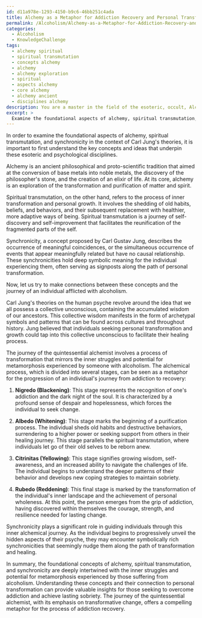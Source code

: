 ```yaml
---
id: d11a978e-1293-4150-b9c6-46bb251c4ada
title: Alchemy as a Metaphor for Addiction Recovery and Personal Transformation
permalink: /Alcoholism/Alchemy-as-a-Metaphor-for-Addiction-Recovery-and-Personal-Transformation/
categories:
  - Alcoholism
  - KnowledgeChallenge
tags:
  - alchemy spiritual
  - spiritual transmutation
  - concepts alchemy
  - alchemy
  - alchemy exploration
  - spiritual
  - aspects alchemy
  - core alchemy
  - alchemy ancient
  - disciplines alchemy
description: You are a master in the field of the esoteric, occult, Alcoholism and Education. You are a writer of tests, challenges, books and deep knowledge on Alcoholism for initiates and students to gain deep insights and understanding from. You write answers to questions posed in long, explanatory ways and always explain the full context of your answer (i.e., related concepts, formulas, examples, or history), as well as the step-by-step thinking process you take to answer the challenges. Be rigorous and thorough, and summarize the key themes, ideas, and conclusions at the end.
excerpt: > 
  Examine the foundational aspects of alchemy, spiritual transmutation, and synchronicity in the context of Carl Jung's theories, and illustrate how the journey of the quintessential alchemist can be paralleled with the inner struggles and potential for metamorphosis in an individual afflicted with alcoholism.
---
```

In order to examine the foundational aspects of alchemy, spiritual transmutation, and synchronicity in the context of Carl Jung's theories, it is important to first understand the key concepts and ideas that underpin these esoteric and psychological disciplines.

Alchemy is an ancient philosophical and proto-scientific tradition that aimed at the conversion of base metals into noble metals, the discovery of the philosopher's stone, and the creation of an elixir of life. At its core, alchemy is an exploration of the transformation and purification of matter and spirit. 

Spiritual transmutation, on the other hand, refers to the process of inner transformation and personal growth. It involves the shedding of old habits, beliefs, and behaviors, and their subsequent replacement with healthier, more adaptive ways of being. Spiritual transmutation is a journey of self-discovery and self-improvement that facilitates the reunification of the fragmented parts of the self.

Synchronicity, a concept proposed by Carl Gustav Jung, describes the occurrence of meaningful coincidences, or the simultaneous occurrence of events that appear meaningfully related but have no causal relationship. These synchronicities hold deep symbolic meaning for the individual experiencing them, often serving as signposts along the path of personal transformation.

Now, let us try to make connections between these concepts and the journey of an individual afflicted with alcoholism.

Carl Jung's theories on the human psyche revolve around the idea that we all possess a collective unconscious, containing the accumulated wisdom of our ancestors. This collective wisdom manifests in the form of archetypal symbols and patterns that can be found across cultures and throughout history. Jung believed that individuals seeking personal transformation and growth could tap into this collective unconscious to facilitate their healing process.

The journey of the quintessential alchemist involves a process of transformation that mirrors the inner struggles and potential for metamorphosis experienced by someone with alcoholism. The alchemical process, which is divided into several stages, can be seen as a metaphor for the progression of an individual's journey from addiction to recovery:

1. **Nigredo (Blackening)**: This stage represents the recognition of one's addiction and the dark night of the soul. It is characterized by a profound sense of despair and hopelessness, which forces the individual to seek change.

2. **Albedo (Whitening)**: This stage marks the beginning of a purification process. The individual sheds old habits and destructive behaviors, surrendering to a higher power or seeking support from others in their healing journey. This stage parallels the spiritual transmutation, where individuals let go of their old selves to be reborn anew.

3. **Citrinitas (Yellowing)**: This stage signifies growing wisdom, self-awareness, and an increased ability to navigate the challenges of life. The individual begins to understand the deeper patterns of their behavior and develops new coping strategies to maintain sobriety.

4. **Rubedo (Reddening)**: This final stage is marked by the transformation of the individual's inner landscape and the achievement of personal wholeness. At this point, the person emerges from the grip of addiction, having discovered within themselves the courage, strength, and resilience needed for lasting change.

Synchronicity plays a significant role in guiding individuals through this inner alchemical journey. As the individual begins to progressively unveil the hidden aspects of their psyche, they may encounter symbolically rich synchronicities that seemingly nudge them along the path of transformation and healing.

In summary, the foundational concepts of alchemy, spiritual transmutation, and synchronicity are deeply intertwined with the inner struggles and potential for metamorphosis experienced by those suffering from alcoholism. Understanding these concepts and their connection to personal transformation can provide valuable insights for those seeking to overcome addiction and achieve lasting sobriety. The journey of the quintessential alchemist, with its emphasis on transformative change, offers a compelling metaphor for the process of addiction recovery.
